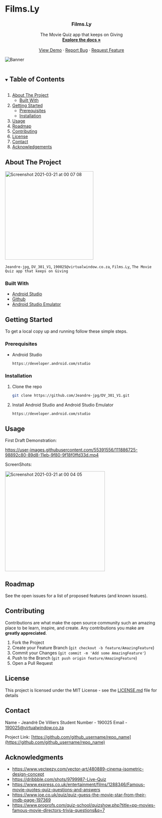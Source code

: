 # Films.Ly
  <h3 align="center">Films.Ly</h3>

  <p align="center">
    The Movie Quiz app that keeps on Giving
    <br />
    <a href="https://github.com/Jeandre-jpg/DV_301_V1"><strong>Explore the docs »</strong></a>
    <br />
    <br />
    <a href="https://github.com/Jeandre-jpg/DV_301_V1">View Demo</a>
    ·
    <a href="https://github.com/Jeandre-jpg/DV_301_V1">Report Bug</a>
    ·
    <a href="https://github.com/Jeandre-jpg/DV_301_V1">Request Feature</a>
  </p>
</p>

![Banner](https://user-images.githubusercontent.com/55391556/110301984-6c95a080-8001-11eb-9042-14705eaa2498.jpg)

<details open="open">
  <summary><h2 style="display: inline-block">Table of Contents</h2></summary>
  <ol>
    <li>
      <a href="#about-the-project">About The Project</a>
      <ul>
        <li><a href="#built-with">Built With</a></li>
      </ul>
    </li>
    <li>
      <a href="#getting-started">Getting Started</a>
      <ul>
        <li><a href="#prerequisites">Prerequisites</a></li>
        <li><a href="#installation">Installation</a></li>
      </ul>
    </li>
    <li><a href="#usage">Usage</a></li>
    <li><a href="#roadmap">Roadmap</a></li>
    <li><a href="#contributing">Contributing</a></li>
    <li><a href="#license">License</a></li>
    <li><a href="#contact">Contact</a></li>
    <li><a href="#acknowledgements">Acknowledgements</a></li>
  </ol>
</details>


## About The Project

<img width="291" alt="Screenshot 2021-03-21 at 00 07 08" src="https://user-images.githubusercontent.com/55391556/111886821-64623b80-89d9-11eb-84dc-762a21fdd0d4.png">

`Jeandre-jpg`, `DV_301_V1`, `190025@virtualwindow.co.za`, `Films.Ly`, `The Movie Quiz app that keeps on Giving`


### Built With

* [Android Studio](https://developer.android.com/)
* [Github](https://github.com/)
* [Android Studio Emulator](https://developer.android.com/studio)

## Getting Started

To get a local copy up and running follow these simple steps.

### Prerequisites

* Android Studio
  ```sh
  https://developer.android.com/studio
  ```

### Installation

1. Clone the repo
   ```sh
   git clone https://github.com/Jeandre-jpg/DV_301_V1.git
   ```
2. Install Android Studio and Android Studio Emulator
   ```sh
   https://developer.android.com/studio
   ```
   
## Usage

First Draft Demonstration:

https://user-images.githubusercontent.com/55391556/111886725-98892c80-89d8-11eb-9f80-9f18f0ffd33d.mp4

ScreenShots:

<img width="329" alt="Screenshot 2021-03-21 at 00 04 05" src="https://user-images.githubusercontent.com/55391556/111886796-34b33380-89d9-11eb-9b85-db0a72bad1db.png">

## Roadmap

See the open issues for a list of proposed features (and known issues).


## Contributing

Contributions are what make the open source community such an amazing place to be learn, inspire, and create. Any contributions you make are **greatly appreciated**.

1. Fork the Project
2. Create your Feature Branch (`git checkout -b feature/AmazingFeature`)
3. Commit your Changes (`git commit -m 'Add some AmazingFeature'`)
4. Push to the Branch (`git push origin feature/AmazingFeature`)
5. Open a Pull Request


## License

This project is licensed under the MIT License - see the [LICENSE.md](LICENSE.md) file for details

## Contact

Name - Jeandrè De Villiers
Student Number - 190025
Email - 190025@virtualwindow.co.za

Project Link: [https://github.com/github_username/repo_name](https://github.com/github_username/repo_name)


## Acknowledgments

* https://www.vecteezy.com/vector-art/480889-cinema-isometric-design-concept
* https://dribbble.com/shots/9799987-Live-Quiz
* https://www.express.co.uk/entertainment/films/1288346/Famous-movie-quotes-quiz-questions-and-answers
* https://www.joe.co.uk/quiz/quiz-guess-the-movie-star-from-their-imdb-page-197369
* https://www.proprofs.com/quiz-school/quizshow.php?title=pp-movies-famous-movie-directors-trivia-questions&q=7
